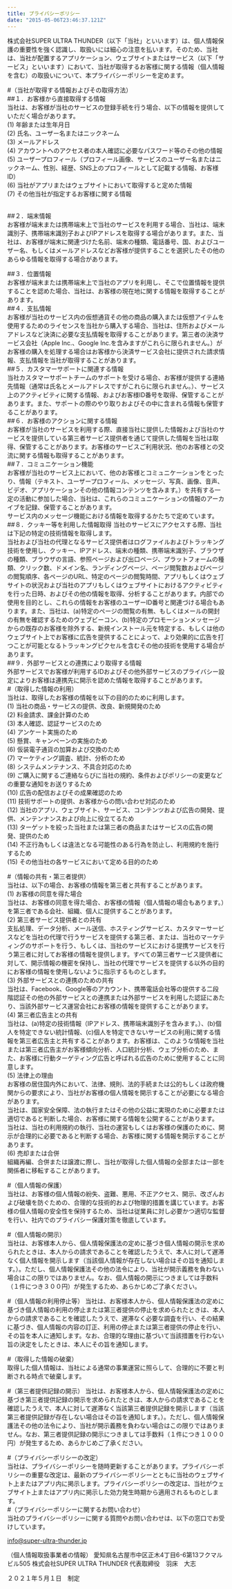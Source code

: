 ```yaml
---
title: プライバシーポリシー
date: "2015-05-06T23:46:37.121Z"
---
```


株式会社SUPER ULTRA THUNDER（以下「当社」といいます）は、個人情報保護の重要性を強く認識し、取扱いには細心の注意を払います。そのため、当社は、当社が配置するアプリケーション、ウェブサイトまたはサービス（以下「サービス」といいます）において、当社が取得するお客様に関する情報（個人情報を含む）の取扱いについて、本プライバシーポリシーを定めます。  

#（当社が取得する情報およびその取得方法）  
##１．お客様から直接取得する情報  
当社は、お客様が当社のサービスの登録手続を行う場合、以下の情報を提供していただく場合があります。  
(1) 年齢または生年月日  
(2) 氏名、ユーザー名またはニックネーム  
(3) メールアドレス  
(4) アカウントへのアクセス者の本人確認に必要なパスワード等のその他の情報  
(5) ユーザープロフィール（プロフィール画像、サービスのユーザー名またはニックネーム、性別、経歴、SNS上のプロフィールとして記載する情報、お客様ID）  
(6) 当社がアプリまたはウェブサイトにおいて取得すると定めた情報  
(7) その他当社が指定するお客様に関する情報  
​

##２．端末情報  
お客様が端末または携帯端末上で当社のサービスを利用する場合、当社は、端末識別子、携帯端末識別子およびIPアドレスを取得する場合があります。また、当社は、お客様が端末に関連づけた名前、端末の種類、電話番号、国、およびユーザー名、もしくはメールアドレスなどお客様が提供することを選択したその他のあらゆる情報を取得する場合があります。  

##３．位置情報  
お客様が端末または携帯端末上で当社のアプリを利用し、そこで位置情報を提供することを認めた場合、当社は、お客様の現在地に関する情報を取得することがあります。  
​
##４．支払情報  
お客様が当社のサービス内の仮想通貨その他の商品の購入または仮想アイテムを使用するためのライセンスを当社から購入する場合、当社は、住所およびメールアドレスなど決済に必要な支払情報を取得することがあります。第三者の決済サービス会社（Apple Inc.、Google Inc.を含みますがこれらに限られません。）がお客様の購入を処理する場合はお客様から決済サービス会社に提供された請求情報、支払情報を当社が取得することがあります。  
​
##５．カスタマーサポートに関連する情報  
当社カスタマーサポートチームのサポートを受ける場合、お客様が提供する連絡先情報（通常は氏名とメールアドレスですがこれらに限られません。）、サービス上のアクティビティに関する情報、およびお客様ID番号を取得、保管することがあります。また、サポートの際のやり取りおよびその中に含まれる情報も保管することがあります。  
​
##６．お客様のアクションに関する情報  
お客様が当社のサービスを利用する際、直接当社に提供した情報および当社のサービスを提供している第三者サービス提供者を通じて提供した情報を当社は取得、保管することがあります。お客様のサービスご利用状況、他のお客様との交流に関する情報も取得することがあります。  
​
##７．コミュニケーション機能  
お客様が当社のサービス上において、他のお客様とコミュニケーションをとったり、情報（テキスト、ユーザープロフィール、メッセージ、写真、画像、音声、ビデオ、アプリケーションその他の情報コンテンツを含みます。）を共有する一定の活動に参加した場合、当社は、これらのコミュニケーションの情報のアーカイブを記録、保管することがあります。  
サービス内のメッセージ機能における情報を取得するかたちで定めています。  
​
##８．クッキー等を利用した情報取得
当社のサービスにアクセスする際、当社は下記の特定の技術情報を取得します。  
当社および当社の代理となるサービス提供者はログファイルおよびトラッキング技術を使用し、クッキー、IPアドレス、端末の種類、携帯端末識別子、ブラウザの種類、ブラウザの言語、参照ページおよび出口ページ、プラットフォームの種類、クリック数、ドメイン名、ランディングページ、ページ閲覧数およびページの閲覧順序、各ページのURL、特定のページの閲覧時間、アプリもしくはウェブサイトの状況および当社のアプリもしくはウェブサイトにおけるアクティビティを行った日時、およびその他の情報を取得、分析することがあります。内部での使用を目的とし、これらの情報をお客様のユーザーID番号と関連づける場合もあります。また、当社は、(a)特定のページの閲覧の有無、もしくはメールの開封の有無を確認するためのウェブビーコン、(b)特定のプロモーションメッセージからの既存のお客様を除外する、新規インストール元を特定する、もしくは他のウェブサイト上でお客様に広告を提供することによって、より効果的に広告を打つことが可能となるトラッキングピクセルを含むその他の技術を使用する場合があります。  
​
##９．外部サービスとの連携により取得する情報  
外部サービスでお客様が利用するIDおよびその他外部サービスのプライバシー設定によりお客様は連携先に開示を認めた情報を取得することがあります。  
​
#（取得した情報の利用）  
当社は、取得したお客様の情報を以下の目的のために利用します。  
(1) 当社の商品・サービスの提供、改良、新規開発のため  
(2) 料金請求、課金計算のため  
(3) 本人確認、認証サービスのため  
(4) アンケート実施のため  
(5) 懸賞、キャンペーンの実施のため  
(6) 仮装電子通貨の加算および交換のため  
(7) マーケティング調査、統計、分析のため  
(8) システムメンテナンス、不具合対応のため  
(9) ご購入に関するご連絡ならびに当社の規約、条件およびポリシーの変更などの重要な通知をお送りするため  
(10) 広告の配信およびその成果確認のため  
(11) 技術サポートの提供、お客様からの問い合わせ対応のため  
(12) 当社のアプリ、ウェブサイト、サービス、コンテンツおよび広告の開発、提供、メンテンナンスおよび向上に役立てるため  
(13) ターゲットを絞った当社または第三者の商品またはサービスの広告の開発、提供のため  
(14) 不正行為もしくは違法となる可能性のある行為を防止し、利用規約を施行するため  
(15) その他当社の各サービスにおいて定める目的のため  

#（情報の共有・第三者提供）  
当社は、以下の場合、お客様の情報を第三者と共有することがあります。  
(1) お客様の同意を得た場合  
当社は、お客様の同意を得た場合、お客様の情報（個人情報の場合もあります。）を第三者である会社、組織、個人に提供することがあります。  
(2) 第三者サービス提供者との共有  
支払処理、データ分析、メール送信、ホスティングサービス、カスタマーサービスなどを当社の代理で行うサービスを提供する第三者、または、当社のマーケティングのサポートを行う、もしくは、当社のサービスにおける提携サービスを行う第三者に対してお客様の情報を提供します。すべての第三者サービス提供者に対して、開示情報の機密を保持し、当社の代理でサービスを提供する以外の目的にお客様の情報を使用しないように指示するものとします。  
(3) 外部サービスとの連携のための共有  
当社は、Facebook、Google等のアカウント、携帯電話会社等の提供する二段階認証その他の外部サービスとの連携または外部サービスを利用した認証にあたり、当該外部サービス運営会社にお客様の情報を提供することがあります。  
(4) 第三者広告主との共有  
当社は、(a)特定の技術情報（IPアドレス、携帯端末識別子を含みます。）、(b)個人を特定できない統計情報、(c)個人を特定できないサービスの利用に関する情報を第三者広告主と共有することがあります。お客様は、このような情報を当社または第三者広告主がお客様傾向分析、人口統計分析、ウェブ分析のため、また、お客様に行動ターゲティング広告と呼ばれる広告のために使用することに同意します。  
(5) 法律上の理由  
お客様の居住国内外において、法律、規則、法的手続または公的もしくは政府機関からの要求により、当社がお客様の個人情報を開示することが必要になる場合があります。  
当社は、国家安全保障、法の執行またはその他の公益に実現のために必要または適切であると判断した場合、お客様に関する情報を公開することがあります。  
当社は、当社の利用規約の執行、当社の運営もしくはお客様の保護のために、開示が合理的に必要であると判断する場合、お客様に関する情報を開示することがあります。  
(6) 売却または合併  
組織再編、合併または譲渡に際し、当社が取得した個人情報の全部または一部を関係者に移転することがあります。

#（個人情報の保護）  
当社は、お客様の個人情報の紛失、盗難、悪用、不正アクセス、開示、改ざんおよび破壊を防ぐための、合理的な技術的および物理的措置を講じています。お客様の個人情報の安全性を保持するため、当社は従業員に対し必要かつ適切な監督を行い、社内でのプライバシー保護対策を徹底しています。

#（個人情報の開示）  
当社は、お客様本人から、個人情報保護法の定めに基づき個人情報の開示を求められたときは、本人からの請求であることを確認したうえで、本人に対して遅滞なく個人情報を開示します（当該個人情報が存在しない場合はその旨を通知します。）。ただし、個人情報保護法その他の法令により、当社が開示義務を負わない場合はこの限りではありません。なお、個人情報の開示につきましては手数料（１件につき３００円）が発生するため、あらかじめご了承ください。  

#（個人情報の利用停止等）
当社は、お客様本人から、個人情報保護法の定めに基づき個人情報の利用の停止または第三者提供の停止を求められたときは、本人からの請求であることを確認したうえで、遅滞なく必要な調査を行い、その結果に基づき、個人情報の内容の訂正、利用の停止または第三者提供の停止を行い、その旨を本人に通知します。なお、合理的な理由に基づいて当該措置を行わない旨の決定をしたときは、本人にその旨を通知します。
 
#（取得した情報の破棄）  
取得した個人情報は、当社による通常の事業運営に照らして、合理的に不要と判断される時点で破棄します。  

#（第三者提供記録の開示）
当社は、お客様本人から、個人情報保護法の定めに基づき第三者提供記録の開示を求められたときは、本人からの請求であることを確認したうえで、本人に対して遅滞なく当該第三者提供記録を開示します（当該第三者提供記録が存在しない場合はその旨を通知します。）。ただし、個人情報保護法その他の法令により、当社が開示義務を負わない場合はこの限りではありません。なお、第三者提供記録の開示につきましては手数料（１件につき１０００円）が発生するため、あらかじめご了承ください。

#（プライバシーポリシーの改定）  
当社は、プライバシーポリシーを随時更新することがあります。プライバシーポリシーの重要な改定は、最新のプライバシーポリシーとともに当社のウェブサイト上またはアプリ内に掲示します。プライバシーポリシーの改定は、当社がウェブサイト上またはアプリ内に掲示した効力発生時期から適用されるものとします。  
​
#（プライバシーポリシーに関するお問い合わせ）  
当社のプライバシーポリシーに関する質問やお問い合わせは、以下の窓口でお受けしています。  

[info@super-ultra-thunder.jp](mailto:info@super-ultra-thunder.jp)

（個人情報取扱事業者の情報）
愛知県名古屋市中区正木4丁目6-6第13フクマルビル505
株式会社SUPER ULTRA THUNDER
代表取締役　羽床　大志

​２０２１年５月１日　制定
